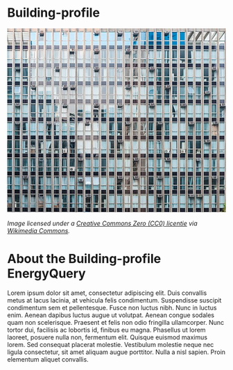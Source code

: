 # Building-profile
[![Building in Paulista Avenue 09](../assets/Building_in_Paulista_Avenue_09.jpg)](https://commons.wikimedia.org/wiki/File:Building_in_Paulista_Avenue_09.jpg)

*Image licensed under a [Creative Commons Zero (CC0) licentie](https://creativecommons.org/publicdomain/zero/1.0/deed.en) via [Wikimedia Commons](https://commons.wikimedia.org/wiki/File:Building_in_Paulista_Avenue_09.jpg).*

# About the Building-profile EnergyQuery
Lorem ipsum dolor sit amet, consectetur adipiscing elit. Duis convallis metus at lacus lacinia, at vehicula felis condimentum. Suspendisse suscipit condimentum sem et pellentesque. Fusce non luctus nibh. Nunc in luctus enim. Aenean dapibus luctus augue ut volutpat. Aenean congue sodales quam non scelerisque. Praesent et felis non odio fringilla ullamcorper. Nunc tortor dui, facilisis ac lobortis id, finibus eu magna. Phasellus ut lorem laoreet, posuere nulla non, fermentum elit. Quisque euismod maximus lorem. Sed consequat placerat molestie. Vestibulum molestie neque nec ligula consectetur, sit amet aliquam augue porttitor. Nulla a nisl sapien. Proin elementum aliquet convallis. 
